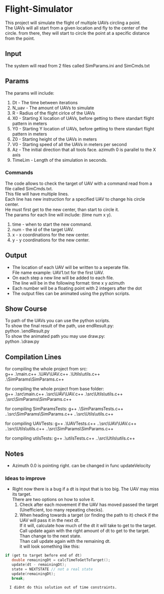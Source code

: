 # Flight-Simulator
This project will simulate the flight of multiple UAVs circling a point.  
The UAVs will all start from a given location and fly to the center of the circle. 
from there, they will start to circle the point at a specific distance from the point.  

## Input
The system will read from 2 files called SimParams.ini and SimCmds.txt  

## Params
The params will include:  
1. Dt - The time between iterations  
2. N_uav - The amount of UAVs to simulate  
3. R - Radius of the flight cirlce of the UAVs  
4. X0 - Starting X location of UAVs, before getting to there standart flight pattern in meters  
5. Y0 - Starting Y location of UAVs, before getting to there standart flight pattern in meters  
6. Z0 - Starting height of the UAVs in meters  
7. V0 - Starting speed of all the UAVs in meters per second  
8. Az - The initial direction that all tools face. azimuth 0 is parallel to the X axis  
9. TimeLim - Length of the simulation in seconds.  

### Commands
The code allows to check the target of UAV with a command read from a file called SimCmds.txt.  
This file will have multiple lines.    
Each line has new instruction for a specified UAV to change his circle center.  
He must first get to the new center, than start to circle it.  
The params for each line will include: (time num x y).  
1. time - when to start the new command.  
2. num - the id of the target UAV.  
3. x - x coordinations for the new center.  
4. y - y coordinations for the new center.  

## Output
* The location of each UAV will be written to a seperate file.  
File name example: UAV1.txt for the first UAV.  
* On each step a new line will be added to each file.  
The line will be in the following format: time x y azimuth  
* Each number will be a floating point with 2 integers after the dot 
* The output files can be animated using the python scripts.   

## Show Course
To path of the UAVs you can use the python scripts.  
To show the final result of the path, use endResult.py:  
python .\endResult.py  
To show the animated path you may use draw.py:  
python .\draw.py  

## Compilation Lines
for compiling the whole project from src:  
g++ .\main.c++ .\UAV\UAV.c++ .\Utils\utils.c++ .\SimParams\SimParams.c++  
  
for compiling the whole project from base folder:  
g++ .\src\main.c++ .\src\UAV\UAV.c++ .\src\Utils\utils.c++ .\src\SimParams\SimParams.c++  
  
for compiling SimParamsTests:
g++ .\SimParamsTests.c++ ..\src\SimParams\SimParams.c++ ..\src\Utils\utils.c++

for compiling UAVTests:
g++ .\UAVTests.c++ ..\src\UAV\UAV.c++ ..\src\Utils\utils.c++ ..\src\SimParams\SimParams.c++

for compiling utilsTests:
g++ .\utilsTests.c++ ..\src\Utils\utils.c++

## Notes
* Azimuth 0.0 is pointing right. can be changed in func updateVelocity

### Ideas to improve
* Right now there is a bug if a dt is input that is too big. The UAV may miss its target.  
   There are two options on how to solve it.  
   1. Check after each movement if the UAV has moved passed the target (Unefficient, too many repeating checks).  
   2. When heading towards a target (or finding the path to it) check if the UAV will pass it in the next dt.  
        If it will, calculate how much of the dt it will take to get to the target.  
        Call update again with the right amount of dt to get to the target. Than change to the next state.  
        Than call update again with the remaining dt.  
        it will look something like this:  
```C++  
if (get to target before end of dt)  
   double remainingDt = calcTimeToGetToTarget();  
   update(dt - remainingDt);  
   state = NEXTSTATE // not a real state  
   update(remainingDt);  
   break;  
```  
      I didnt do this solution out of time constraints.
